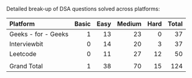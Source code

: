 Detailed break-up of DSA questions solved across platforms:

|Platform            |	Basic  |	Easy    |	Medium   |	Hard  |	Total |
|:-------------------|--------:|-----------:|-----------:|-------:|------:|
|Geeks - for - Geeks |	1      |	13      |	23       |	0	  | 37    |
|Interviewbit	     |  0	   |    14	    |   20	     |  3	  | 37    |
|Leetcode	         |  0	   |    11	    |   27	     |  12    |	50    |
|                    |         |            |            |        |       |					
|Grand Total	     |  1	   |    38	    |  70	     |  15	  | 124   |
